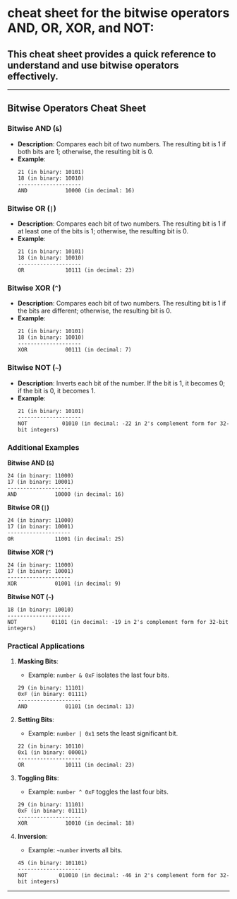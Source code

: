 # cheat sheet for the bitwise operators AND, OR, XOR, and NOT:
## This cheat sheet provides a quick reference to understand and use bitwise operators effectively.

---

## Bitwise Operators Cheat Sheet

### Bitwise AND (`&`)
- **Description**: Compares each bit of two numbers. The resulting bit is 1 if both bits are 1; otherwise, the resulting bit is 0.
- **Example**:
  ```
  21 (in binary: 10101)
  18 (in binary: 10010)
  --------------------
  AND            10000 (in decimal: 16)
  ```

### Bitwise OR (`|`)
- **Description**: Compares each bit of two numbers. The resulting bit is 1 if at least one of the bits is 1; otherwise, the resulting bit is 0.
- **Example**:
  ```
  21 (in binary: 10101)
  18 (in binary: 10010)
  --------------------
  OR             10111 (in decimal: 23)
  ```

### Bitwise XOR (`^`)
- **Description**: Compares each bit of two numbers. The resulting bit is 1 if the bits are different; otherwise, the resulting bit is 0.
- **Example**:
  ```
  21 (in binary: 10101)
  18 (in binary: 10010)
  --------------------
  XOR            00111 (in decimal: 7)
  ```

### Bitwise NOT (`~`)
- **Description**: Inverts each bit of the number. If the bit is 1, it becomes 0; if the bit is 0, it becomes 1.
- **Example**:
  ```
  21 (in binary: 10101)
  --------------------
  NOT           01010 (in decimal: -22 in 2's complement form for 32-bit integers)
  ```

### Additional Examples

**Bitwise AND (`&`)**
```
24 (in binary: 11000)
17 (in binary: 10001)
--------------------
AND            10000 (in decimal: 16)
```

**Bitwise OR (`|`)**
```
24 (in binary: 11000)
17 (in binary: 10001)
--------------------
OR             11001 (in decimal: 25)
```

**Bitwise XOR (`^`)**
```
24 (in binary: 11000)
17 (in binary: 10001)
--------------------
XOR            01001 (in decimal: 9)
```

**Bitwise NOT (`~`)**
```
18 (in binary: 10010)
--------------------
NOT           01101 (in decimal: -19 in 2's complement form for 32-bit integers)
```

### Practical Applications

1. **Masking Bits**: 
   - Example: `number & 0xF` isolates the last four bits.
   ```
   29 (in binary: 11101)
   0xF (in binary: 01111)
   --------------------
   AND            01101 (in decimal: 13)
   ```

2. **Setting Bits**: 
   - Example: `number | 0x1` sets the least significant bit.
   ```
   22 (in binary: 10110)
   0x1 (in binary: 00001)
   --------------------
   OR             10111 (in decimal: 23)
   ```

3. **Toggling Bits**: 
   - Example: `number ^ 0xF` toggles the last four bits.
   ```
   29 (in binary: 11101)
   0xF (in binary: 01111)
   --------------------
   XOR            10010 (in decimal: 18)
   ```

4. **Inversion**: 
   - Example: `~number` inverts all bits.
   ```
   45 (in binary: 101101)
   --------------------
   NOT          010010 (in decimal: -46 in 2's complement form for 32-bit integers)
   ```

---

